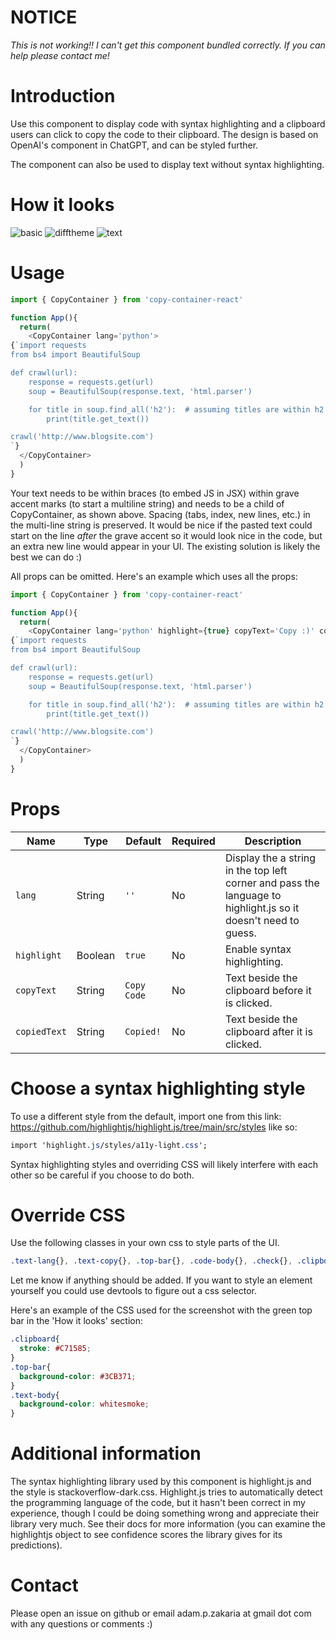 # NOTICE
*This is not working!! I can't get this component bundled correctly. If you can help please contact me!*

# Introduction
Use this component to display code with syntax highlighting and a clipboard users can click to copy the code to their clipboard. The design is based on OpenAI's component in ChatGPT, and can be styled further.

The component can also be used to display text without syntax highlighting.

# How it looks
![basic](https://github.com/adam-zakaria/try/blob/main/screenshots/smaller/basic.png?raw=true)
![difftheme](https://github.com/adam-zakaria/try/blob/main/screenshots/smaller/different_theme.png?raw=true)
![text](https://github.com/adam-zakaria/try/blob/main/screenshots/smaller/text.png?raw=true)


# Usage
```javascript
import { CopyContainer } from 'copy-container-react'

function App(){
  return(
    <CopyContainer lang='python'>
{`import requests
from bs4 import BeautifulSoup

def crawl(url):
    response = requests.get(url)
    soup = BeautifulSoup(response.text, 'html.parser')

    for title in soup.find_all('h2'):  # assuming titles are within h2 tags
        print(title.get_text())

crawl('http://www.blogsite.com')
`}
  </CopyContainer>
  ) 
} 
```

Your text needs to be within braces (to embed JS in JSX) within grave accent marks (to start a multiline string) and needs to be a child of CopyContainer, as shown above. Spacing (tabs, index, new lines, etc.) in the multi-line string is preserved. It would be nice if the pasted text could start on the line *after* the grave accent so it would look nice in the code, but an extra new line would appear in your UI. The existing solution is likely the best we can do :)

All props can be omitted. Here's an example which uses all the props:
```javascript
import { CopyContainer } from 'copy-container-react'

function App(){
  return(
    <CopyContainer lang='python' highlight={true} copyText='Copy :)' copiedText='Yay :)'>
{`import requests
from bs4 import BeautifulSoup

def crawl(url):
    response = requests.get(url)
    soup = BeautifulSoup(response.text, 'html.parser')

    for title in soup.find_all('h2'):  # assuming titles are within h2 tags
        print(title.get_text())

crawl('http://www.blogsite.com')
`}
  </CopyContainer>
  ) 
} 
```


# Props

| Name  | Type  | Default | Required | Description |
|-------|-------|---------|----------|-------------|
| `lang` | String |  `''` | No  | Display the a string in the top left corner and pass the language to highlight.js so it doesn't need to guess. |
| `highlight` | Boolean |  `true`  | No | Enable syntax highlighting. |
| `copyText` | String | `Copy Code` | No | Text beside the clipboard before it is clicked. |
| `copiedText` | String | `Copied!` | No | Text beside the clipboard after it is clicked. |

# Choose a syntax highlighting style
To use a different style from the default, import one from this link:
https://github.com/highlightjs/highlight.js/tree/main/src/styles
like so:
```css
import 'highlight.js/styles/a11y-light.css';
```
Syntax highlighting styles and overriding CSS will likely interfere with each other so be careful if you choose to do both.

# Override CSS
Use the following classes in your own css to style parts of the UI.
```css
.text-lang{}, .text-copy{}, .top-bar{}, .code-body{}, .check{}, .clipboard{}
```

Let me know if anything should be added. If you want to style an element yourself you could use devtools to figure out a css selector.

Here's an example of the CSS used for the screenshot with the green top bar in the 'How it looks' section:

```css
.clipboard{
  stroke: #C71585;
}
.top-bar{
  background-color: #3CB371;
}
.text-body{
  background-color: whitesmoke;
}
```

# Additional information
The syntax highlighting library used by this component is highlight.js and the style is stackoverflow-dark.css. Highlight.js tries to automatically detect the programming language of the code, but it hasn't been correct in my experience, though I could be doing something wrong and appreciate their library very much. See their docs for more information (you can examine the highlightjs object to see confidence scores the library gives for its predictions).

# Contact
Please open an issue on github or email adam.p.zakaria at gmail dot com with any questions or comments :)